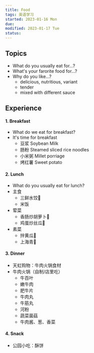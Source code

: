 ```yaml
---
title: Food
tags: 英语学习   
started: 2023-01-16 Mon
due: 
modified: 2023-01-17 Tue
status: 
---
```

## Topics
- What do you usually eat for...?
- What's your farorite food for...?
- Why do you like...?
	- delicious, nutritious, variant
	- tender
	- mixed with different sauce
## Experience
#### 1. Breakfast
- What do we eat for breakfast?
- It's time for breakfast
    - 豆浆 Soybean Milk
    - 肠粉 Steamed sliced rice noodles
    - 小米粥 Millet porriage
    - 烤红薯 Sweet potato
#### 2. Lunch
- What do you usually eat for lunch?
- 主食
	- 三鲜水饺🥟
	- 米饭
- 荤菜
	- 香肠炒胡萝卜🥕
	- 鸡蛋炒丝瓜🥚
- 素菜
	- 拌黄瓜🥒
	- 上海青🥬
#### 3. Dinner
- 天虹购物：牛肉火锅食材
- 牛肉火锅（自制/店里吃）
	- 牛百叶
	- 嫩牛肉
	- 肥牛片
	- 牛肉丸
	- 牛筋丸
	- 河粉
	- 蔬菜菌菇
	- 牛肉酱、葱、香菜
#### 4. Snack
- 公园小吃：酥饼